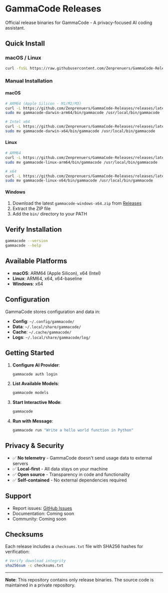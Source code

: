 # GammaCode Releases

Official release binaries for GammaCode - A privacy-focused AI coding assistant.

## Quick Install

### macOS / Linux

```bash
curl -fsSL https://raw.githubusercontent.com/Zenprenuers/GammaCode-Releases/main/install.sh | bash
```

### Manual Installation

#### macOS

```bash
# ARM64 (Apple Silicon - M1/M2/M3)
curl -L https://github.com/Zenprenuers/GammaCode-Releases/releases/latest/download/gammacode-darwin-arm64.tar.gz | tar -xz
sudo mv gammacode-darwin-arm64/bin/gammacode /usr/local/bin/gammacode

# Intel x64
curl -L https://github.com/Zenprenuers/GammaCode-Releases/releases/latest/download/gammacode-darwin-x64.tar.gz | tar -xz
sudo mv gammacode-darwin-x64/bin/gammacode /usr/local/bin/gammacode
```

#### Linux

```bash
# ARM64
curl -L https://github.com/Zenprenuers/GammaCode-Releases/releases/latest/download/gammacode-linux-arm64.tar.gz | tar -xz
sudo mv gammacode-linux-arm64/bin/gammacode /usr/local/bin/gammacode

# x64
curl -L https://github.com/Zenprenuers/GammaCode-Releases/releases/latest/download/gammacode-linux-x64.tar.gz | tar -xz
sudo mv gammacode-linux-x64/bin/gammacode /usr/local/bin/gammacode
```

#### Windows

1. Download the latest `gammacode-windows-x64.zip` from [Releases](https://github.com/Zenprenuers/GammaCode-Releases/releases)
2. Extract the ZIP file
3. Add the `bin/` directory to your PATH

## Verify Installation

```bash
gammacode --version
gammacode --help
```

## Available Platforms

- **macOS**: ARM64 (Apple Silicon), x64 (Intel)
- **Linux**: ARM64, x64, x64-baseline
- **Windows**: x64

## Configuration

GammaCode stores configuration and data in:

- **Config**: `~/.config/gammacode/`
- **Data**: `~/.local/share/gammacode/`
- **Cache**: `~/.cache/gammacode/`
- **Logs**: `~/.local/share/gammacode/log/`

## Getting Started

1. **Configure AI Provider**:

   ```bash
   gammacode auth login
   ```

2. **List Available Models**:

   ```bash
   gammacode models
   ```

3. **Start Interactive Mode**:

   ```bash
   gammacode
   ```

4. **Run with Message**:
   ```bash
   gammacode run "Write a hello world function in Python"
   ```

## Privacy & Security

- ✅ **No telemetry** - GammaCode doesn't send usage data to external servers
- ✅ **Local-first** - All data stays on your machine
- ✅ **Open source** - Transparency in code and functionality
- ✅ **Self-contained** - No external dependencies required

## Support

- Report issues: [GitHub Issues](https://github.com/Zenprenuers/GammaCode-Releases/issues)
- Documentation: Coming soon
- Community: Coming soon

## Checksums

Each release includes a `checksums.txt` file with SHA256 hashes for verification:

```bash
# Verify download integrity
sha256sum -c checksums.txt
```

---

**Note**: This repository contains only release binaries. The source code is maintained in a private repository.
